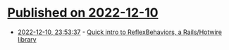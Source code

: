 # [Published on 2022-12-10](index.md)

* [2022-12-10, 23:53:37](https://lobste.rs/s/lt9sgh/quick_intro_reflexbehaviors_rails) - [Quick intro to ReflexBehaviors, a Rails/Hotwire library](https://www.youtube.com/watch?v=WERDPzOz1sA)
